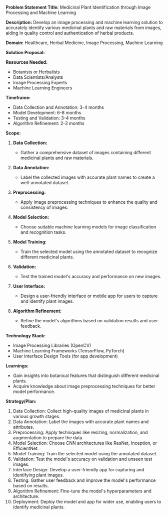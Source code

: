 **Problem Statement Title:** Medicinal Plant Identification through Image Processing and Machine Learning

**Description:** Develop an image processing and machine learning solution to accurately identify various medicinal plants and raw materials from images, aiding in quality control and authentication of herbal products.

**Domain:** Healthcare, Herbal Medicine, Image Processing, Machine Learning

**Solution Proposal:**

**Resources Needed:**
- Botanists or Herbalists
- Data Scientists/Analysts
- Image Processing Experts
- Machine Learning Engineers

**Timeframe:**
- Data Collection and Annotation: 3-4 months
- Model Development: 6-8 months
- Testing and Validation: 3-4 months
- Algorithm Refinement: 2-3 months

**Scope:**
1. **Data Collection:**
   - Gather a comprehensive dataset of images containing different medicinal plants and raw materials.

2. **Data Annotation:**
   - Label the collected images with accurate plant names to create a well-annotated dataset.

3. **Preprocessing:**
   - Apply image preprocessing techniques to enhance the quality and consistency of images.

4. **Model Selection:**
   - Choose suitable machine learning models for image classification and recognition tasks.

5. **Model Training:**
   - Train the selected model using the annotated dataset to recognize different medicinal plants.

6. **Validation:**
   - Test the trained model's accuracy and performance on new images.

7. **User Interface:**
   - Design a user-friendly interface or mobile app for users to capture and identify plant images.

8. **Algorithm Refinement:**
   - Refine the model's algorithms based on validation results and user feedback.

**Technology Stack:**
- Image Processing Libraries (OpenCV)
- Machine Learning Frameworks (TensorFlow, PyTorch)
- User Interface Design Tools (for app development)

**Learnings:**
- Gain insights into botanical features that distinguish different medicinal plants.
- Acquire knowledge about image preprocessing techniques for better model performance.

**Strategy/Plan:**
1. Data Collection: Collect high-quality images of medicinal plants in various growth stages.
2. Data Annotation: Label the images with accurate plant names and attributes.
3. Preprocessing: Apply techniques like resizing, normalization, and augmentation to prepare the data.
4. Model Selection: Choose CNN architectures like ResNet, Inception, or EfficientNet.
5. Model Training: Train the selected model using the annotated dataset.
6. Validation: Test the model's accuracy on validation and unseen test images.
7. Interface Design: Develop a user-friendly app for capturing and identifying plant images.
8. Testing: Gather user feedback and improve the model's performance based on results.
9. Algorithm Refinement: Fine-tune the model's hyperparameters and architecture.
10. Deployment: Deploy the model and app for wider use, enabling users to identify medicinal plants.